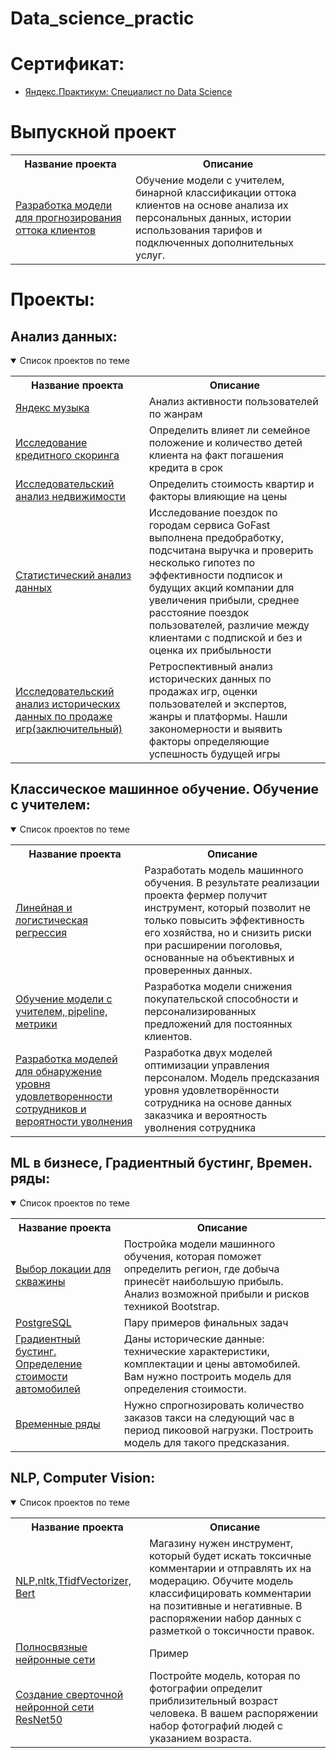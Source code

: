 # Data_science_practic

# Сертификат:
 - <a href ="https://github.com/1nix/ds_practic/blob/repo/%D0%9E%D0%B1%D1%83%D1%87%D0%B5%D0%BD%D0%B8%D0%B5%20%D1%81%20%D1%83%D1%87%D0%B8%D1%82%D0%B5%D0%BB%D0%B5%D0%BC/%D0%A1%D0%B5%D1%80%D1%82%D0%B8%D1%84%D0%B8%D0%BA%D0%B0%D1%82/%D0%A1%D0%B5%D1%80%D1%82%D0%B8%D1%84%D0%B8%D0%BA%D0%B0%D1%82_RU_%D0%91%D0%B0%D0%B9%D1%80%D0%B0%D0%BC%D0%BE%D0%B2_2025-10999-018.pdf">Яндекс.Практикум: Специалист по Data Science</a>

# Выпускной проект
<table>
<tr>
  <th>Название проекта</th>
  <th>Описание</th>
</tr> 
<tr>
  <td><a href = "https://github.com/1nix/ds_practic/blob/repo/%D0%9E%D0%B1%D1%83%D1%87%D0%B5%D0%BD%D0%B8%D0%B5%20%D1%81%20%D1%83%D1%87%D0%B8%D1%82%D0%B5%D0%BB%D0%B5%D0%BC/%D0%92%D1%8B%D0%BF%D1%83%D1%81%D0%BA%D0%BD%D0%BE%D0%B9%20%D0%BF%D1%80%D0%BE%D0%B5%D0%BA%D1%82/%D0%B2%D1%8B%D0%BF%D1%83%D1%81%D0%BA%D0%BD%D0%BE%D0%B9_%D0%BF%D1%80%D0%BE%D0%B5%D0%BA%D1%82.ipynb">Разработка модели для прогнозирования оттока клиентов</a></td>
  <td>Обучение модели с учителем, бинарной классификации оттока клиентов на основе анализа их персональных данных, истории использования тарифов и подключенных дополнительных услуг.</td>
</tr>
</table>

# Проекты:

## Анализ данных:
<details open>
  <summary>Список проектов по теме</summary>
<table>
<tr>
  <th>Название проекта</th>
  <th>Описание</th>
</tr> 
  
<tr>
  <td><a href = "https://github.com/1nix/ds_practic/blob/repo/%D0%90%D0%BD%D0%B0%D0%BB%D0%B8%D0%B7%20%D0%B4%D0%B0%D0%BD%D0%BD%D1%8B%D1%85/pandas_basic/pandas_start.ipynb">Яндекс музыка</a></td>
  <td>Анализ активности пользователей по жанрам</td>
</tr>

<tr>
  <td><a href = "https://github.com/1nix/ds_practic/blob/repo/%D0%90%D0%BD%D0%B0%D0%BB%D0%B8%D0%B7%20%D0%B4%D0%B0%D0%BD%D0%BD%D1%8B%D1%85/pandas_data_preporation/pandas_data_prep.ipynb">Исследование кредитного скоринга</a></td>
  <td>Определить влияет ли семейное положение и количество детей клиента на факт погашения кредита в срок</td>
</tr>

<tr>
  <td><a href = "https://github.com/1nix/ds_practic/blob/repo/%D0%90%D0%BD%D0%B0%D0%BB%D0%B8%D0%B7%20%D0%B4%D0%B0%D0%BD%D0%BD%D1%8B%D1%85/eda_analysis/eda_analysis.ipynb">Исследовательский анализ недвижимости</a></td>
  <td>Определить стоимость квартир и факторы влияющие на цены</td>
</tr>

<tr>
  <td><a href = "https://github.com/1nix/ds_practic/blob/repo/%D0%90%D0%BD%D0%B0%D0%BB%D0%B8%D0%B7%20%D0%B4%D0%B0%D0%BD%D0%BD%D1%8B%D1%85/statistic/%D1%81%D1%82%D0%B0%D1%82%D0%B8%D1%87%D0%B5%D1%81%D0%BA%D0%BE%D0%B5_%D0%B8%D1%81%D1%81%D0%BB%D0%B5%D0%B4%D0%BE.ipynb">Статистический анализ данных</a></td>
  <td>Исследование поездок по городам сервиса GoFast выполнена предобработку, подсчитана выручка и проверить несколько гипотез по эффективности подписок и будущих акций компании для увеличения прибыли, среднее расстояние поездок пользователей, различие между клиентами с подпиской и без и оценка их прибыльности</td>
</tr>

<tr>
  <td><a href = "https://github.com/1nix/ds_practic/blob/repo/%D0%90%D0%BD%D0%B0%D0%BB%D0%B8%D0%B7%20%D0%B4%D0%B0%D0%BD%D0%BD%D1%8B%D1%85/fin_1/Project_4_sprint1.ipynb">Исследовательский анализ исторических данных по продаже игр(заключительный)</a></td>
  <td>Ретроспективный анализ исторических данных по продажах игр, оценки пользователей и экспертов, жанры и платформы. Нашли закономерности и выявить факторы определяющие успешность будущей игры</td>
</tr>
</table>

## Классическое машинное обучение. Обучение с учителем:
<details open>
  <summary>Список проектов по теме</summary>
<table>
<tr>
  <th>Название проекта</th>
  <th>Описание</th>
</tr> 

<tr>
  <td><a href = "https://github.com/1nix/ds_practic/blob/repo/%D0%9E%D0%B1%D1%83%D1%87%D0%B5%D0%BD%D0%B8%D0%B5%20%D1%81%20%D1%83%D1%87%D0%B8%D1%82%D0%B5%D0%BB%D0%B5%D0%BC/%D0%9B%D0%B8%D0%BD%D0%B5%D0%B9%D0%BD%D1%8B%D0%B5%20%D0%BC%D0%BE%D0%B4%D0%B5%D0%BB%D0%B8/linear_model.ipynb">Линейная и логистическая регрессия</a></td>
  <td>Разработать модель машинного обучения. В результате реализации проекта фермер получит инструмент, который позволит не только повысить эффективность его хозяйства, но и снизить риски при расширении поголовья, основанные на объективных и проверенных данных.</td>
</tr>

<tr>
  <td><a href = "https://github.com/1nix/ds_practic/blob/repo/%D0%9E%D0%B1%D1%83%D1%87%D0%B5%D0%BD%D0%B8%D0%B5%20%D1%81%20%D1%83%D1%87%D0%B8%D1%82%D0%B5%D0%BB%D0%B5%D0%BC/Pipeline_metrics_trees/%D0%BE%D0%B1%D1%83%D1%87%D0%B5%D0%BD%D0%B8%D0%B5_%D1%81_%D1%83%D1%87%D0%B8%D1%82%D0%B5%D0%BB%D0%B5%D0%BC_2.ipynb">Обучение модели с учителем, pipeline, метрики</a></td>
  <td>Разработка модели снижения покупательской способности и персонализированных предложений для постоянных клиентов.</td>
</tr>

<tr>
  <td><a href = "https://github.com/1nix/ds_practic/blob/repo/%D0%9E%D0%B1%D1%83%D1%87%D0%B5%D0%BD%D0%B8%D0%B5%20%D1%81%20%D1%83%D1%87%D0%B8%D1%82%D0%B5%D0%BB%D0%B5%D0%BC/fin_2/%D1%81%D0%B1%D0%BE%D1%80%D0%BD%D1%8B%D0%B9_%D0%BF%D1%80%D0%BE%D0%B5%D0%BA%D1%82_2.ipynb">Разработка моделей для обнаружение уровня удовлетворенности сотрудников и вероятности уволнения </a></td>
  <td>Разработка двух моделей оптимизации управления персоналом. Модель предсказания уровня удовлетворённости сотрудника на основе данных заказчика и вероятность уволнения сотрудника</td>
</tr>
</table>

## ML в бизнесе, Градиентный бустинг, Времен. ряды:
<details open>
  <summary>Список проектов по теме</summary>
<table>
<tr>
  <th>Название проекта</th>
  <th>Описание</th>
</tr> 

<tr>
  <td><a href = "https://github.com/1nix/ds_practic/blob/repo/ML_busin%2Ctime%20series/bootstrap.ipynb">Выбор локации для скважины</a></td>
  <td>Постройка модели машинного обучения, которая поможет определить регион, где добыча принесёт наибольшую прибыль. Анализ возможной прибыли и рисков техникой Bootstrap.</td>
</tr>

<tr>
  <td><a href = "https://github.com/1nix/ds_practic/blob/repo/ML_busin%2Ctime%20series/some_tasks.sql">PostgreSQL</a></td>
  <td>Пару примеров финальных задач</td>
</tr>

<tr>
  <td><a href = "https://github.com/1nix/ds_practic/blob/repo/ML_busin%2Ctime%20series/%D0%93%D1%80%D0%B0%D0%B4%D0%B8%D0%B5%D0%BD%D1%82%D0%BD%D1%8B%D0%B9_%D0%B1%D1%83%D1%81%D1%82%D0%B8%D0%BD%D0%B3.%D0%A7%D0%B8%D1%81%D0%BB_%D0%BC%D0%B5%D1%82%D0%BE%D0%B4%D1%8B.ipynb">Градиентный бустинг. Определение стоимости автомобилей</a></td>
  <td>Даны исторические данные: технические характеристики, комплектации и цены автомобилей. Вам нужно построить модель для определения стоимости.</td>
</tr>

<tr>
  <td><a href = "https://github.com/1nix/ds_practic/blob/repo/ML_busin%2Ctime%20series/%D0%92%D1%80%D0%B5%D0%BC%D0%B5%D0%BD%D0%BD%D1%8B%D0%B5%20%D1%80%D1%8F%D0%B4%D1%8B.ipynb">Временные ряды</a></td>
  <td>Нужно спрогнозировать количество заказов такси на следующий час в период пикоовой нагрузки. Построить модель для такого предсказания.</td>
</tr>

</table>

## NLP, Computer Vision:
<details open>
  <summary>Список проектов по теме</summary>
<table>
<tr>
  <th>Название проекта</th>
  <th>Описание</th>
</tr> 

<tr>
  <td><a href = "https://github.com/1nix/ds_practic/blob/repo/NLP%2CCV/%D0%9F%D1%80%D0%BE%D0%B5%D0%BA%D1%82%20%D0%B4%D0%BB%D1%8F%20%C2%AB%D0%92%D0%B8%D0%BA%D0%B8%D1%88%D0%BE%D0%BF%C2%BB%20c%20Bert_fin.ipynb">NLP,nltk,TfidfVectorizer, Bert</a></td>
  <td>Магазину нужен инструмент, который будет искать токсичные комментарии и отправлять их на модерацию. Обучите модель классифицировать комментарии на позитивные и негативные. В распоряжении набор данных с разметкой о токсичности правок.</td>
</tr>

<tr>
  <td><a href = "https://github.com/1nix/ds_practic/blob/repo/NLP%2CCV/gpu.py">Полносвязные нейронные сети</a></td>
  <td>Пример</td>
</tr>

<tr>
  <td><a href = "https://github.com/1nix/ds_practic/blob/repo/NLP%2CCV/comp_vision.ipynb">Создание сверточной нейронной сети ResNet50</a></td>
  <td>Постройте модель, которая по фотографии определит приблизительный возраст человека. В вашем распоряжении набор фотографий людей с указанием возраста.</td>
</tr>

</table>